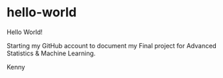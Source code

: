 # hello-world
Hello World!

Starting my GitHub account to document my Final project for Advanced Statistics & Machine Learning. 

Kenny
